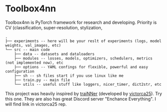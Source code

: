# Toolbox4nn
Toolbox4nn is PyTorch framework for research and developing. Priority is CV (classification, super-resolution, stylization,  

```
.
├── experiments -- here will be your reslt of experiments (logs, model weights, val_images, etc) 
└── src -- main code
    ├── data -- datasets and dataloaders
    ├── modules -- losses, models, optimizers, schedulers, metrics (not implemented now), etc
    ├── options -- YAML confings for flexible, powerful and easy configuration
    ├── sh -- sh files start if you use linux like me
    ├── train.py -- main file
    └── utils -- useful stuff like loggers, nicer_timer, dict2str, etc
```


This project was heavily inspired by [traiNNer](https://github.com/victorca25/traiNNer) (developed by [victorca25](https://github.com/victorca25)). Try this one. They are also has great Discord server "Enchance Everything". I will find link in victorca25 rep.
